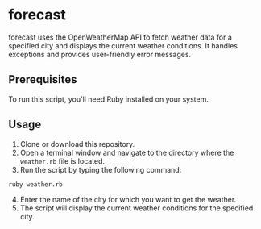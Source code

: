 # forecast

forecast uses the OpenWeatherMap API to fetch weather data for a specified city and displays the current weather conditions. It handles exceptions and provides user-friendly error messages.

## Prerequisites

To run this script, you'll need Ruby installed on your system.

## Usage

1. Clone or download this repository.
2. Open a terminal window and navigate to the directory where the `weather.rb` file is located.
3. Run the script by typing the following command:

```
ruby weather.rb
```

4. Enter the name of the city for which you want to get the weather.
5. The script will display the current weather conditions for the specified city.

